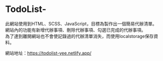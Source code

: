 # TodoList-
此網站使用到HTML、SCSS、JavaScript，目標為製作出一個簡易代辦清單。\
網站內的功能有新增代辦事項、刪除代辦事項、勾選已完成的代辦事項。\
為了達到離開網站也不會使記錄過的代辦清單消失，而使用localstorage保存資料。

網站地址：https://todolist-yee.netlify.app/
